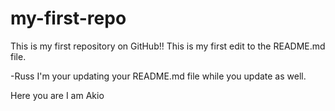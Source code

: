# my-first-repo
This is my first repository on GitHub!!
This is my first edit to the README.md file.

-Russ I'm  your updating your README.md file while you update as well.


Here you are I am Akio
